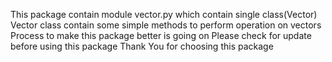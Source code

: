 This package contain module vector.py which contain single class(Vector)
Vector class contain some simple methods to perform operation on vectors
Process to make this package better is going on
Please check for update before using this package
Thank You for choosing this package
